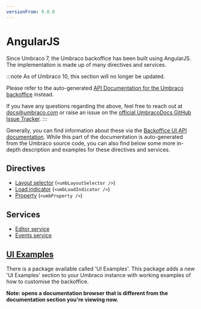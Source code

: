 ```yaml
---
versionFrom: 9.0.0
---
```


# AngularJS

Since Umbraco 7, the Umbraco backoffice has been built using AngularJS. The implementation is made up of many directives and services.

:::note
As of Umbraco 10, this section will no longer be updated.

Please refer to the auto-generated [API Documentation for the Umbraco backoffice](https://apidocs.umbraco.com/v9/ui) instead.

If you have any questions regarding the above, feel free to reach out at docs@umbraco.com or raise an issue on the [official UmbracoDocs GitHub Issue Tracker](https://github.com/umbraco/UmbracoDocs/issues).
:::

Generally, you can find information about these via the [Backoffice UI API documentation](https://apidocs.umbraco.com/v9/ui). While this part of the documentation is auto-generated from the Umbraco source code, you can also find below some more in-depth description and examples for these directives and services.

## Directives

- [Layout selector](Directives/umbLayoutSelector/) (`<umbLayoutSelector />`)
- [Load indicator](Directives/umbLoadIndicator/) (`<umbLoadIndicator />`)
- [Property](Directives/umbProperty/) (`<umbProperty />`)

## Services

- [Editor service](Services/editorService/)
- [Events service](Services/eventsService/)

## [UI Examples](https://our.umbraco.com/packages/developer-tools/ui-examples/)

There is a package available called 'UI Examples'. This package adds a new 'UI Examples' section to your Umbraco instance with working examples of how to customise the backoffice. 

__Note: opens a documentation browser that is different from the documentation section you're viewing now.__
